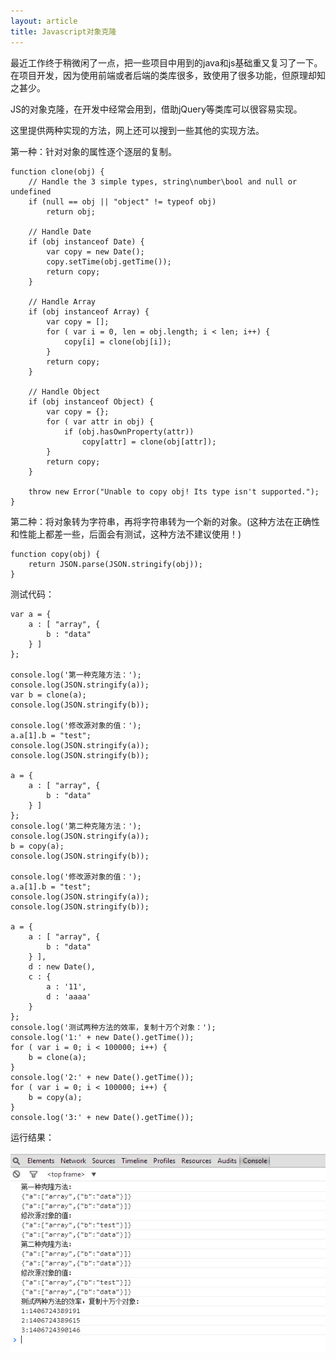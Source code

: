```yaml
---
layout: article
title: Javascript对象克隆
---
```


最近工作终于稍微闲了一点，把一些项目中用到的java和js基础重又复习了一下。在项目开发，因为使用前端或者后端的类库很多，致使用了很多功能，但原理却知之甚少。

JS的对象克隆，在开发中经常会用到，借助jQuery等类库可以很容易实现。

这里提供两种实现的方法，网上还可以搜到一些其他的实现方法。

第一种：针对对象的属性逐个逐层的复制。

    function clone(obj) {
		// Handle the 3 simple types, string\number\bool and null or undefined
		if (null == obj || "object" != typeof obj)
			return obj;

		// Handle Date
		if (obj instanceof Date) {
			var copy = new Date();
			copy.setTime(obj.getTime());
			return copy;
		}

		// Handle Array
		if (obj instanceof Array) {
			var copy = [];
			for ( var i = 0, len = obj.length; i < len; i++) {
				copy[i] = clone(obj[i]);
			}
			return copy;
		}

		// Handle Object
		if (obj instanceof Object) {
			var copy = {};
			for ( var attr in obj) {
				if (obj.hasOwnProperty(attr))
					copy[attr] = clone(obj[attr]);
			}
			return copy;
		}

		throw new Error("Unable to copy obj! Its type isn't supported.");
	}

第二种：将对象转为字符串，再将字符串转为一个新的对象。(这种方法在正确性和性能上都差一些，后面会有测试，这种方法不建议使用！)

    function copy(obj) {
		return JSON.parse(JSON.stringify(obj));
	}

测试代码：

    var a = {
		a : [ "array", {
			b : "data"
		} ]
	};

	console.log('第一种克隆方法：');
	console.log(JSON.stringify(a));
	var b = clone(a);
	console.log(JSON.stringify(b));

	console.log('修改源对象的值：');
	a.a[1].b = "test";
	console.log(JSON.stringify(a));
	console.log(JSON.stringify(b));

	a = {
		a : [ "array", {
			b : "data"
		} ]
	};
	console.log('第二种克隆方法：');
	console.log(JSON.stringify(a));
	b = copy(a);
	console.log(JSON.stringify(b));

	console.log('修改源对象的值：');
	a.a[1].b = "test";
	console.log(JSON.stringify(a));
	console.log(JSON.stringify(b));

	a = {
		a : [ "array", {
			b : "data"
		} ],
		d : new Date(),
		c : {
			a : '11',
			d : 'aaaa'
		}
	};
	console.log('测试两种方法的效率，复制十万个对象：');
	console.log('1:' + new Date().getTime());
	for ( var i = 0; i < 100000; i++) {
		b = clone(a);
	}
	console.log('2:' + new Date().getTime());
	for ( var i = 0; i < 100000; i++) {
		b = copy(a);
	}
	console.log('3:' + new Date().getTime());

运行结果：

![对象复制](/img/javascript-object-clone.jpg)